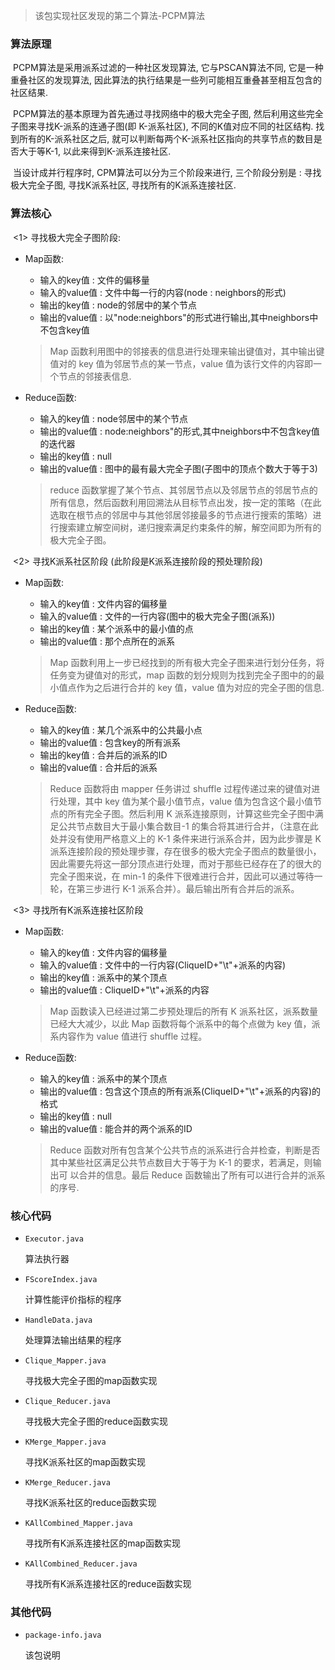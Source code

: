 > 该包实现社区发现的第二个算法-PCPM算法

### 算法原理

​	PCPM算法是采用派系过滤的一种社区发现算法, 它与PSCAN算法不同, 它是一种重叠社区的发现算法, 因此算法的执行结果是一些列可能相互重叠甚至相互包含的社区结果. 

​	PCPM算法的基本原理为首先通过寻找网络中的极大完全子图, 然后利用这些完全子图来寻找K-派系的连通子图(即 K-派系社区), 不同的K值对应不同的社区结构. 找到所有的K-派系社区之后, 就可以判断每两个K-派系社区指向的共享节点的数目是否大于等K-1, 以此来得到K-派系连接社区.

​	当设计成并行程序时, CPM算法可以分为三个阶段来进行, 三个阶段分别是 : 寻找极大完全子图, 寻找K派系社区, 寻找所有的K派系连接社区.

### 算法核心

​	<1> 寻找极大完全子图阶段:

- Map函数:

  - 输入的key值 : 文件的偏移量
  - 输入的value值 : 文件中每一行的内容(node : neighbors的形式)
  - 输出的key值 : node的邻居中的某个节点
  - 输出的value值 : 以"node:neighbors"的形式进行输出,其中neighbors中不包含key值

  > Map 函数利用图中的邻接表的信息进行处理来输出键值对，其中输出键值对的 key 值为邻居节点的某一节点，value 值为该行文件的内容即一个节点的邻接表信息.

- Reduce函数:

  - 输入的key值 : node邻居中的某个节点
  - 输出的value值 : node:neighbors"的形式,其中neighbors中不包含key值的迭代器
  - 输出的key值 : null
  - 输出的value值 : 图中的最有最大完全子图(子图中的顶点个数大于等于3)

  > reduce 函数掌握了某个节点、其邻居节点以及邻居节点的邻居节点的所有信息，然后函数利用回溯法从目标节点出发，按一定的策略（在此选取在根节点的邻居中与其他邻居邻接最多的节点进行搜索的策略）进行搜索建立解空间树，递归搜索满足约束条件的解，解空间即为所有的极大完全子图。

  

​	<2> 寻找K派系社区阶段 (此阶段是K派系连接阶段的预处理阶段)

- Map函数:

  - 输入的key值 : 文件内容的偏移量
  - 输入的value值 : 文件的一行内容(图中的极大完全子图(派系))
  - 输出的key值 : 某个派系中的最小值的点
  - 输出的value值 : 那个点所在的派系

  > Map 函数利用上一步已经找到的所有极大完全子图来进行划分任务，将任务变为键值对的形式，map 函数的划分规则为找到完全子图中的的最
  > 小值点作为之后进行合并的 key 值，value 值为对应的完全子图的信息.

- Reduce函数:

  - 输入的key值 : 某几个派系中的公共最小点
  - 输出的value值 : 包含key的所有派系
  - 输出的key值 : 合并后的派系的ID
  - 输出的value值 : 合并后的派系

  >Reduce 函数将由 mapper 任务讲过 shuffle 过程传递过来的键值对进行处理，其中 key 值为某个最小值节点，value 值为包含这个最小值节点的所有完全子图。然后利用 K 派系连接原则，计算这些完全子图中满足公共节点数目大于最小集合数目-1 的集合将其进行合并，（注意在此
  >处并没有使用严格意义上的 K-1 条件来进行派系合并，因为此步骤是 K 派系连接阶段的预处理步骤，存在很多的极大完全子图点的数量很小，因此需要先将这一部分顶点进行处理，而对于那些已经存在了的很大的完全子图来说，在 min-1 的条件下很难进行合并，因此可以通过等待一轮，在第三步进行 K-1 派系合并）。最后输出所有合并后的派系。

​	<3> 寻找所有K派系连接社区阶段

- Map函数:

  - 输入的key值 : 文件内容的偏移量
  - 输入的value值 : 文件中的一行内容(CliqueID+"\t"+派系的内容)
  - 输出的key值 : 派系中的某个顶点
  - 输出的value值 : CliqueID+"\t"+派系的内容

  > Map 函数读入已经进过第二步预处理后的所有 K 派系社区，派系数量已经大大减少，以此 Map 函数将每个派系中的每个点做为 key 值，派系内容作为 value 值进行 shuffle 过程。

- Reduce函数:

  - 输入的key值 : 派系中的某个顶点
  - 输出的value值 : 包含这个顶点的所有派系(CliqueID+"\t"+派系的内容)的格式
  - 输出的key值 : null
  - 输出的value值 : 能合并的两个派系的ID

  > Reduce 函数对所有包含某个公共节点的派系进行合并检查，判断是否其中某些社区满足公共节点数目大于等于为 K-1 的要求，若满足，则输出可
  > 以合并的信息。最后 Reduce 函数输出了所有可以进行合并的派系的序号.

### 核心代码

- `Executor.java`

  算法执行器

- `FScoreIndex.java`

  计算性能评价指标的程序

- `HandleData.java`

  处理算法输出结果的程序

- `Clique_Mapper.java`

  寻找极大完全子图的map函数实现

- `Clique_Reducer.java`

  寻找极大完全子图的reduce函数实现

- `KMerge_Mapper.java`

  寻找K派系社区的map函数实现

- `KMerge_Reducer.java`

  寻找K派系社区的reduce函数实现

- `KAllCombined_Mapper.java`

  寻找所有K派系连接社区的map函数实现

- `KAllCombined_Reducer.java`

  寻找所有K派系连接社区的reduce函数实现

### 其他代码

- `package-info.java`

  该包说明